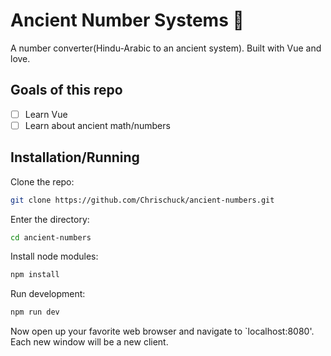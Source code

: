 # Ancient Number Systems 🗿

A number converter(Hindu-Arabic to an ancient system). Built with Vue and love.

## Goals of this repo
- [ ] Learn Vue
- [ ] Learn about ancient math/numbers

## Installation/Running
Clone the repo:  
```bash
git clone https://github.com/Chrischuck/ancient-numbers.git
```
Enter the directory:  
```bash
cd ancient-numbers
```

Install node modules:  
```bash
npm install
```

Run development:  
```bash
npm run dev
```
Now open up your favorite web browser and navigate to `localhost:8080'. Each new window will be a new client.